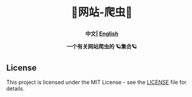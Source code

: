 <h1 align="center">
  <p>
    🚀网站-爬虫🚀
  <p>
</h1>
<div>
<h4 align="center">
    <p>
        <b>中文</b>|
        <a href="/README_EN.md">English</a>
    <p>
<p> 一个有关网站爬虫的 🪐集合🪐
</p>
</h4>
</div>




## License

This project is licensed under the MIT License - see the [LICENSE](LICENSE) file for details.